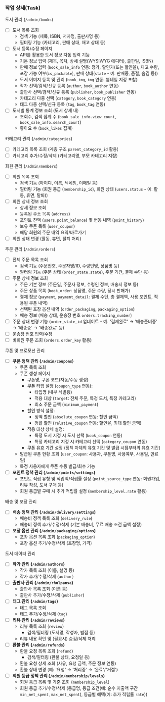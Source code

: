 ### 작업 상세(Task)

도서 관리 (`/admin/books`)

- [ ] 도서 목록 조회
    - 검색 기능 (제목, ISBN, 저자명, 출판사명 등)
    - 필터링 기능 (카테고리, 판매 상태, 재고 상태 등)
- [ ] 도서 등록/수정 페이지
    - API를 활용한 도서 정보 자동 입력 기능
    - 기본 정보 입력 (제목, 목차, 상세 설명(WYSIWYG 에디터), 출판일, ISBN)
    - 판매 정보 입력 (`book_sale_info` 연동: 정가, 할인가(또는 할인율), 재고 수량, 포장 가능 여부(`is_packable`), 판매 상태(`state` - 예: 판매중, 품절, 숨김 등))
    - 도서 이미지 등록 및 관리 (`book_img`, `img` 연동: 썸네일 지정 포함)
    - 작가 선택/검색/신규 등록 (`author`, `book_author` 연동)
    - 출판사 선택/검색/신규 등록 (`publisher`, `book_publisher` 연동)
    - 카테고리 다중 선택 (`category`, `book_category` 연동)
    - 태그 다중 선택/신규 등록 (`tag`, `book_tag` 연동)
- [ ] 도서별 통계 정보 조회 (도서 상세 내)
    - 조회수, 검색 집계 수 (`book_sale_info.view_count`, `book_sale_info.search_count`)
    - 좋아요 수 (`book_likes` 집계)

카테고리 관리 (`/admin/categories`)

- [ ] 카테고리 목록 조회 (계층 구조 `parent_category_id` 활용)
- [ ] 카테고리 추가/수정/삭제 (카테고리명, 부모 카테고리 지정)

회원 관리 (`/admin/members`)

- [ ] 회원 목록 조회
    - 검색 기능 (아이디, 이름, 닉네임, 이메일 등)
    - 필터링 기능 (회원 등급 (`membership_id`), 회원 상태 (`users.status` - 예: 활동, 휴면, 탈퇴))
- [ ] 회원 상세 정보 조회
    - 상세 정보 조회
    - 등록된 주소 목록 (`address`)
    - 포인트 잔액 (`users.point_balance`) 및 변동 내역 (`point_history`)
    - 보유 쿠폰 목록 (`user_coupon`)
    - 해당 회원의 주문 내역 요약/바로가기
- [ ] 회원 상태 변경 (활동, 휴면, 탈퇴 처리)

주문 관리 (`/admin/orders`)

- [ ] 전체 주문 목록 조회
    - 검색 기능 (주문번호, 주문자명/ID, 수령인명, 상품명 등)
    - 필터링 기능 (주문 상태 (`order_state.state`), 주문 기간, 결제 수단 등)
- [ ] 주문 상세 정보 조회
    - 주문 기본 정보 (주문일, 주문자 정보, 수령인 정보, 배송지 정보 등)
    - 주문 상품 목록 (`book_order`: 상품명, 주문 수량, 당시 판매가)
    - 결제 정보 (`payment`, `payment_detail`: 결제 수단, 총 결제액, 사용 포인트, 적용된 쿠폰 내역)
    - 선택된 포장 옵션 내역 (`order_packaging`, `packaging_option`)
    - 배송 정보 (배송 상태, 운송장 번호 `orders.tracking_number`)
- [ ] 주문 상태 변경 기능 (`order_state_id` 업데이트 - 예: '결제완료' → '배송준비중' → '배송중' → '배송완료' 등)
- [ ] 운송장 번호 입력/수정
- [ ] 비회원 주문 조회 (`orders.order_key` 활용)

쿠폰 및 프로모션 관리

- [ ] **쿠폰 정책 관리 (`/admin/coupons`)**
    - 쿠폰 목록 조회
    - 쿠폰 생성 페이지
        - 쿠폰명, 쿠폰 코드(자동/수동 생성)
        - 쿠폰 타입 설정 (`coupon_type` 연동):
            - 타입명 (내부 식별용)
            - 적용 대상 (`target`: 전체 주문, 특정 도서, 특정 카테고리)
            - 최소 주문 금액 (`minimum_payment`)
        - 할인 방식 설정:
            - 정액 할인 (`absolute_coupon` 연동: 할인 금액)
            - 정률 할인 (`relative_coupon` 연동: 할인율, 최대 할인 금액)
        - 적용 대상 상세 설정:
            - 특정 도서 지정 시 도서 선택 (`book_coupon` 연동)
            - 특정 카테고리 지정 시 카테고리 선택 (`category_coupon` 연동)
        - 쿠폰 유효 기간 설정 (정책 자체의 유효 기간 및 발급 시점부터의 유효 기간)
    - 발급된 쿠폰 현황 조회 (`user_coupon`: 사용자, 쿠폰명, 사용여부, 사용일, 만료일)
    - 특정 사용자에게 쿠폰 수동 발급/회수 기능
- [ ] **포인트 정책 관리 (`/admin/points/settings`)**
    - 포인트 적립 유형 및 적립액/적립률 설정 (`point_source_type` 연동: 회원가입, 리뷰 작성, 도서 구매 등)
    - 회원 등급별 구매 시 추가 적립률 설정 (`membership_level.rate` 활용)

배송 및 포장 관리

- [ ] **배송 정책 관리 (`/admin/delivery/settings`)**
    - 배송비 정책 목록 조회 (`delivery_rule`)
    - 배송비 정책 추가/수정/삭제 (기본 배송비, 무료 배송 조건 금액 설정)
- [ ] **포장 옵션 관리 (`/admin/packaging/options`)**
    - 포장 옵션 목록 조회 (`packaging_option`)
    - 포장 옵션 추가/수정/삭제 (포장명, 가격)

도서 데이터 관리

- [ ] **작가 관리 (`/admin/authors`)**
    - 작가 목록 조회 (이름, 설명 등)
    - 작가 추가/수정/삭제 (`author`)
- [ ] **출판사 관리 (`/admin/chulpansa`)**
    - 출판사 목록 조회 (이름 등)
    - 출판사 추가/수정/삭제 (`publisher`)
- [ ] **태그 관리 (`/admin/tags`)**
    - 태그 목록 조회
    - 태그 추가/수정/삭제 (`tag`)
- [ ] **리뷰 관리 (`/admin/reviews`)**
    - 리뷰 목록 조회 (`review`)
        - 검색/필터링 (도서명, 작성자, 별점 등)
    - 리뷰 내용 확인 및 (필요시) 숨김/삭제 처리
- [ ] **환불 관리 (`/admin/refunds`)**
    - 환불 요청 목록 조회 (`refund`)
        - 검색/필터링 (환불 상태, 요청일 등)
    - 환불 요청 상세 조회 (사유, 요청 금액, 주문 정보 연동)
    - 환불 상태 변경 (예: '요청' → '처리중' → '완료'/'거절')
- [ ] **회원 등급 정책 관리 (`/admin/membership/levels`)**
    - 회원 등급 목록 및 기준 조회 (`membership_level`)
    - 회원 등급 추가/수정/삭제 (등급명, 등급 조건(예: 순수 지출액 구간 `min_net_spent`, `max_net_spent`), 등급별 혜택(예: 추가 적립률 `rate`))